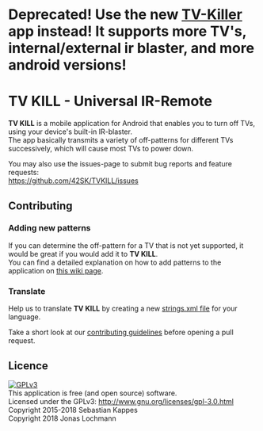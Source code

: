 # Deprecated! Use the new [TV-Killer](https://github.com/tim-gromeyer/TV-Killer) app instead! It supports more TV's, internal/external ir blaster, and more android versions!


# TV KILL - Universal IR-Remote

**TV KILL** is a mobile application for Android that enables you to turn off TVs, using your device's built-in IR-blaster.  
The app basically transmits a variety of off-patterns for different TVs successively, which will cause most TVs to power down.

You may also use the issues-page to submit bug reports and feature requests:  
https://github.com/42SK/TVKILL/issues
## Contributing
### Adding new patterns
If you can determine the off-pattern for a TV that is not yet supported, it would be great if you would add it to **TV KILL**.  
You can find a detailed explanation on how to add patterns to the application on [this wiki page](https://github.com/42SK/TVKILL/wiki/How-to-add-IR-patterns-to-TV-KILL).
### Translate
Help us to translate **TV KILL** by creating a new [strings.xml file](https://github.com/42SK/TVKILL/blob/master/app/src/main/res/values/strings.xml) for your language.  

Take a short look at our [contributing guidelines](https://github.com/42SK/TVKILL/blob/master/CONTRIBUTING.md) before opening a pull request.

## Licence
[![GPLv3](https://gnu.org/graphics/gplv3-127x51.png)](https://www.gnu.org/licenses/gpl-3.0.html)  
This application is free (and open source) software.  
Licensed under the GPLv3: http://www.gnu.org/licenses/gpl-3.0.html  
Copyright 2015-2018 Sebastian Kappes  
Copyright 2018 Jonas Lochmann
